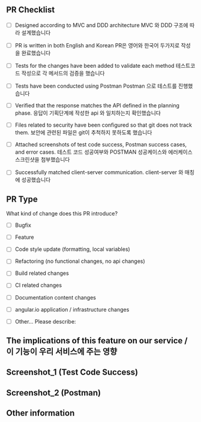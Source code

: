 ## PR Checklist

- [ ] Designed according to MVC and DDD architecture
      MVC 와 DDD 구조에 따라 설계했습니다
- [ ] PR is written in both English and Korean 
      PR은 영어와 한국어 두가지로 작성을 완료했습니다
- [ ] Tests for the changes have been added to validate each method
      테스트코드 작성으로 각 메서드의 검증을 했습니다
- [ ] Tests have been conducted using Postman
      Postman 으로 테스트를 진행했습니다
- [ ] Verified that the response matches the API defined in the planning phase.
      응답이 기획단계에 작성한 api 와 일치하는지 확인했습니다
- [ ] Files related to security have been configured so that git does not track them.
      보안에 관련된 파일은 git이 추척하지 못하도록 했습니다
- [ ] Attached screenshots of test code success, Postman success cases, and error cases.
      테스트 코드 성공여부와 POSTMAN 성공케이스와 에러케이스 스크린샷을 첨부했습니다
- [ ] Successfully matched client-server communication.
      client-server 와 매칭에 성공했습니다


## PR Type
What kind of change does this PR introduce?

<!-- Please check the one that applies to this PR using "x". -->

- [ ] Bugfix
- [ ] Feature
- [ ] Code style update (formatting, local variables)
- [ ] Refactoring (no functional changes, no api changes)
- [ ] Build related changes
- [ ] CI related changes
- [ ] Documentation content changes
- [ ] angular.io application / infrastructure changes
- [ ] Other... Please describe:


## The implications of this feature on our service / 이 기능이 우리 서비스에 주는 영향

  

## Screenshot_1 (Test Code Success)


## Screenshot_2 (Postman)


## Other information
